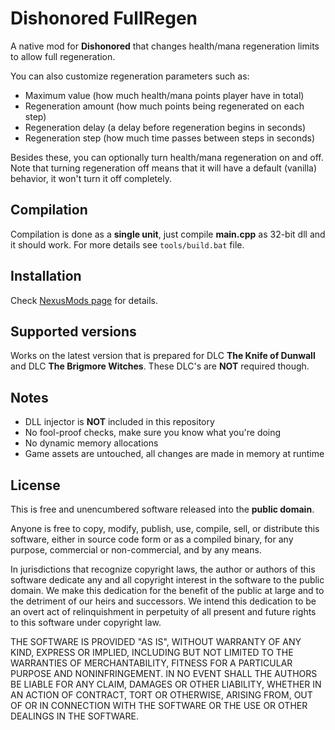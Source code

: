# Dishonored FullRegen
A native mod for **Dishonored** that changes health/mana regeneration limits to allow full regeneration.

You can also customize regeneration parameters such as:
* Maximum value (how much health/mana points player have in total)
* Regeneration amount (how much points being regenerated on each step)
* Regeneration delay (a delay before regeneration begins in seconds)
* Regeneration step (how much time passes between steps in seconds)

Besides these, you can optionally turn health/mana regeneration on and off.
Note that turning regeneration off means that it will have a default (vanilla) behavior, it won't turn it off completely.

## Compilation
Compilation is done as a **single unit**, just compile **main.cpp** as 32-bit dll and it should work.
For more details see `tools/build.bat` file.

## Installation
Check [NexusMods page](https://www.nexusmods.com/dishonored/mods/20) for details.

## Supported versions
Works on the latest version that is prepared for DLC **The Knife of Dunwall** and DLC **The Brigmore Witches**.
These DLC's are **NOT** required though.

## Notes
* DLL injector is **NOT** included in this repository
* No fool-proof checks, make sure you know what you're doing
* No dynamic memory allocations
* Game assets are untouched, all changes are made in memory at runtime

## License
This is free and unencumbered software released into the **public domain**.

Anyone is free to copy, modify, publish, use, compile, sell, or
distribute this software, either in source code form or as a compiled
binary, for any purpose, commercial or non-commercial, and by any
means.

In jurisdictions that recognize copyright laws, the author or authors
of this software dedicate any and all copyright interest in the
software to the public domain. We make this dedication for the benefit
of the public at large and to the detriment of our heirs and
successors. We intend this dedication to be an overt act of
relinquishment in perpetuity of all present and future rights to this
software under copyright law.

THE SOFTWARE IS PROVIDED "AS IS", WITHOUT WARRANTY OF ANY KIND,
EXPRESS OR IMPLIED, INCLUDING BUT NOT LIMITED TO THE WARRANTIES OF
MERCHANTABILITY, FITNESS FOR A PARTICULAR PURPOSE AND NONINFRINGEMENT.
IN NO EVENT SHALL THE AUTHORS BE LIABLE FOR ANY CLAIM, DAMAGES OR
OTHER LIABILITY, WHETHER IN AN ACTION OF CONTRACT, TORT OR OTHERWISE,
ARISING FROM, OUT OF OR IN CONNECTION WITH THE SOFTWARE OR THE USE OR
OTHER DEALINGS IN THE SOFTWARE.

